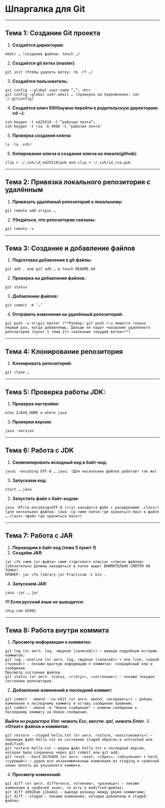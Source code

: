 # **Шпаргалка для Git**

---

## **Тема 1: Создание Git проекта**

1. **Создаётся дириктория:**
```
mkdir … (создание файлов: touch …)
```
2. **Создаётся git ветка (master):** 
```
git init (Чтобы удалить ветку: rm -rf …) 
```
3. **Создаётся пользователь:** 
```
git config --global user.name “…”; <br> 
git config –global user.email … (проверка на подключение: cat ~/.gitconfig)
```
4. **Создаётся ключ SSH(нужно перейти в родительскую директорию: cd ~):** 
```
ssh-keygen -t ed25519 -C “рабочая почта”;
ssh-keygen -t rsa -b 4096 -C "рабочая почта" 
```
5. **Проверка создания ключа:**
```
ls -la .ssh/ 
```
6. **Копирование ключа и создание ключа на локале(github):** 
```
clip < ~/.ssh/id_ed25519/pub или clip < ~/.ssh/id_rsa.pub 
```

---

## **Тема 2: Привязка локального репозитория с удалённым** 

1. **Привязать удалённый репозиторий к локальному:**
```
git remote add origin … 
```
2. **Убедиться, что репозитории связаны:** 
```
git remote -v
```

---

## **Тема 3: Создание и добавление файлов**

1. **Подготовка добавления в git файлы:**
```
git add . или git add … и touch README.md 
```
2. **Проверка на добавления файлов:** 
```
git status 
```
3. **Добавление файлов:** 
```
git commit -m ‘…’ 
```
4. **Отправить изменения на удалённый репозиторий:** 
```
git push -u origin master (**Разбор: git push <-u пишется только первый раз, когда добавляешь. Дальше не надо> <название удалённого репозитория (пункт 1 тема 2)> <название текущей ветки>**) 
```

---

## **Тема 4: Клонирование репозитория** 

1.  **Клонировать репозиторий:** 
```
git clone …
```

---

## **Тема 5: Проверка работы JDK:**
1. **Проверка настройки:**
```
echo $JAVA_HOME и where java
```
3. **Проверки версии:**
```
java -version
```

---


## **Тема 6: Работа с JDK**
1. **Скомпилировать исходный код в байт-код:**
```
javac -encoding UTF-8 ….java. (Для нескольких файлов работает так же)
```
3. **Запускаем код:**
```
start ….java
```
2. **Запустить файл с байт-кодом:**
```
java -Dfile.encoding=UTF-8 (<тут находится файл с расширением .class>) (для нескольких файлов: java -cp <имя папки где храниться main в файле ….class> <файл где храниться main>)
```

---


## **Тема 7: Работа с JAR**
1. **Переводим в байт код (тема 5 пункт 1)**
2. **Создаём JAR:**
```
jar cfe <имя jar-файла> <имя стартового класса> <список файлов>  . (обязательно должны находиться в папке выше! ВНИМАТЕЛЬНО СМОТРИ НА ТОЧКУ)
ПРИМЕР: jar cfe library.jar Practicum -C bin .
```
4. **Запускаем JAR:**
```
java -jar ….jar
```
***!!! Если русский язык не выводится:*** 
```
chcp.com 65001
```

---


## **Тема 8: Работа внутри коммита**
1. **Просмотр информации о коммитах:**
```
git log (от англ. log, «журнал [записей]») — выведи подробную историю коммитов;
git log --oneline (от англ. log, «журнал [записей]» + one line, «одной строкой») — покажи краткую информацию о коммитах: сокращённый хеш и сообщение.
Просмотр состояния файлов
git status (от англ. status, «статус», «состояние») — покажи текущее состояние репозитория.
```
2. **Добавление изменений в последний коммит:**
```
git commit --amend --no-edit (от англ. amend, «исправить») — добавь изменения к последнему коммиту и оставь сообщение прежним;
git commit --amend -m "Новое сообщение" — измени сообщение к последнему коммиту на Новое сообщение.
```
***Выйти из редактора Vim: нажать Esc, ввести :qa!, нажать Enter.***
3. **«Откат» файлов и коммитов:**
```
git restore --staged hello.txt (от англ. restore, «восстановить») — переведи файл hello.txt из состояния staged обратно в untracked или modified;
git restore hello.txt — верни файл hello.txt к последней версии, которая была сохранена через git commit или git add;
git reset --hard b576d89 (от англ. reset, «сброс», «обнуление» + hard, «суровый») — удали все незакоммиченные изменения из staging и «рабочей зоны» вплоть до указанного коммита.
```
4. **Просмотр изменений:**
```
git diff (от англ. difference, «отличие», «разница») — покажи изменения в «рабочей зоне», то есть в modified-файлах;
git diff a9928ab 11bada1 — выведи разницу между двумя коммитами;
git diff --staged — покажи изменения, которые добавлены в staged-файлах.
```

